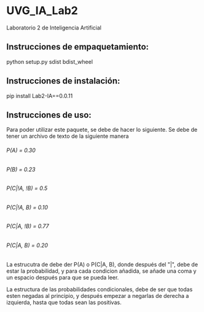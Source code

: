 # UVG_IA_Lab2
Laboratorio 2 de Inteligencia Artificial

## Instrucciones de empaquetamiento:
python setup.py sdist bdist_wheel

## Instrucciones de instalación:
pip install Lab2-IA==0.0.11

## Instrucciones de uso:
Para poder utilizar este paquete, se debe de hacer lo siguiente. Se debe de tener un archivo de texto de la siguiente manera
###### P(A) = 0.30
###### P(B) = 0.23
###### P(C|!A, !B) = 0.5
###### P(C|!A, B) = 0.10
###### P(C|A, !B) = 0.77
###### P(C|A, B) = 0.20

La estrucutra de debe der P(A) o P(C|A, B), donde después del "|", debe de estar la probabilidad, y para cada condicion añadida, se añade una coma y un espacio después para que se pueda leer. 

La estructura de las probabilidades condicionales, debe de ser que todas esten negadas al principio, y después empezar a negarlas de derecha a izquierda, hasta que todas sean las positivas.
